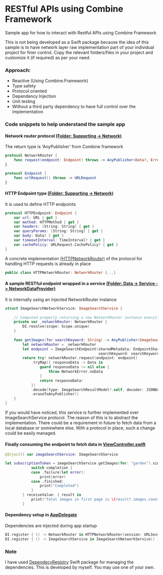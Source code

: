# RESTful APIs using Combine Framework

Sample app for how to interact with Restful APIs using Combine Framework

This is not being developed as a Swift package because the idea of this sample is to have network layer raw implementation part of your individual project for finer control. Copy the relevant folders/files in your project and customize it (if required) as per your need.

### Approach:
- Reactive (Using Combine.Framework)
- Type safety
- Protocol oriented
- Dependency Injection
- Unit testing
- Without a third party dependency to have full control over the implementation

### Code snippets to help understand the sample app

#### Network router protocol [(Folder: Supporting -> Network)](https://github.com/saddamakhtar88/RESTFulAPIUsingCombineFramework/tree/master/RESTfulAPISampleApp/Supporting/Network)
The return type is 'AnyPublisher' from Combine framework
```swift
protocol NetworkRouter {
    func request(endpoint: Endpoint) throws -> AnyPublisher<Data?, Error>
}

protocol Endpoint {
    func urlRequest() throws -> URLRequest
}
```

#### HTTP Endpoint type [(Folder: Supporting -> Network)](https://github.com/saddamakhtar88/RESTFulAPIUsingCombineFramework/tree/master/RESTfulAPISampleApp/Supporting/Network)
It is used to define HTTP endpoints
```swift
protocol HTTPEndpoint: Endpoint {
    var url: URL { get }
    var method: HTTPMethod { get }
    var headers: [String: String] { get }
    var queryParams: [String: String] { get }
    var body: Data? { get }
    var timeoutInterval: TimeInterval? { get }
    var cachePolicy: URLRequest.CachePolicy? { get }
}
```

A concrete implementation [(HTTPNetworkRouter)](https://github.com/saddamakhtar88/RESTFulAPIUsingCombineFramework/blob/master/RESTfulAPISampleApp/Supporting/Network/HTTPNetworkRouter.swift) of the protocol for handling HTTP requests is already in place
```swift
public class HTTPNetworkRouter: NetworkRouter {...}
```

#### A sample RESTful endpoint wrapped in a service [(Folder: Data -> Service -> NetworkDataProvider)](https://github.com/saddamakhtar88/RESTFulAPIUsingCombineFramework/tree/master/RESTfulAPISampleApp/Data/Service/NetworkDataProvider)
It is internally using an injected NetworkRouter instance
```swift
struct ImageSearchNetworkService: ImageSearchService {
    
    // Computed property returning a new NetworkRouter instance everytime invoked
    private var _networkRouter: NetworkRouter {
        DI.resolve(scope: Scope.unique)
    }
    
    func getImages(for searchKeyword: String) -> AnyPublisher<ImageSearchResultModel?, Error> {
        let networkRouter = _networkRouter
        let endpoint = ImageSearchEndpoint(sharedMetadata: EndpointSharedMetadata(),
                                           searchKeyword: searchKeyword)
        return try! networkRouter.request(endpoint: endpoint)
            .tryMap({ responseData -> Data in
                guard responseData != nil else {
                    throw NetworkError.noData
                }
                return responseData!
            })
            .decode(type: ImageSearchResultModel?.self, decoder: JSONDecoder())
            .eraseToAnyPublisher()
    }
}
```

If you would have noticed, this service is further implemented over ImageSearchService protocol. The reason of this is to abstract the implementation. There could be a requirement in future to fetch data from a local database or somewhere else. With a protocol in place, such a change could be easily managed.

#### Finally consuming the endpoint to fetch data in [ViewController.swift](https://github.com/saddamakhtar88/RESTFulAPIUsingCombineFramework/blob/master/RESTfulAPISampleApp/Views/ViewController.swift)
```swift
@Inject() var imageSearchService: ImageSearchService

let subscriptionToken = imageSearchService.getImages(for: "garden").sink { completion in
            switch completion {
            case .failure(let error):
                print(error)
            case .finished:
                print("Completed")
            }
        } receiveValue: { result in
            print("Total images in first page is \(result?.images.count ?? 0)")
        }
```

#### Dependency setup in [AppDelegate](https://github.com/saddamakhtar88/RESTFulAPIUsingCombineFramework/blob/master/RESTfulAPISampleApp/AppDelegate.swift)
Dependencies are injected during app startup
```swift
DI.register { () -> NetworkRouter in HTTPNetworkRouter(session: URLSession.shared) }
DI.register { () -> ImageSearchService in ImageSearchNetworkService() }
```

### Note
I have used [DependecyRegistry](https://github.com/saddamakhtar88/DependencyRegistry) Swift package for managing the dependencies. This is developed by myself. You may use one of your own.

